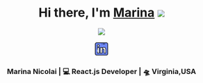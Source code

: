 <div align="center">
   <h1>Hi there, I'm <a href="https://marinanicolai.dev">Marina</a> <img src="https://media.giphy.com/media/hvRJCLFzcasrR4ia7z/giphy.gif" width="25px"> </h1> 
   
   <img src="https://pronoun.cyou/x/y?subject=She&object=Her&height=20"> 
</div>
<p align='center'>
   <a href="https://www.linkedin.com/in/marina-nicolai-b627b1128/"><img height="30" src="https://raw.githubusercontent.com/8bithemant/8bithemant/master/linkedin.png?raw=true"></a>
</p>   
<div align="center">
<h3>Marina Nicolai | 💻 React.js Developer | 🛸 Virginia,USA </h3>
</div>
